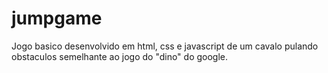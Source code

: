 # jumpgame
Jogo basico desenvolvido em html, css e javascript de um cavalo pulando obstaculos semelhante ao jogo do "dino" do google.
